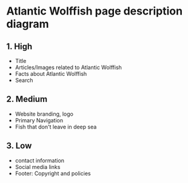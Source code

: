 # Atlantic Wolffish page description diagram

## 1. High

- Title
- Articles/Images related to Atlantic Wolffish
- Facts about Atlantic Wolffish
- Search

## 2. Medium

- Website branding, logo
- Primary Navigation
- Fish that don't leave in deep sea

## 3. Low

- contact information
- Social media links
- Footer: Copyright and policies